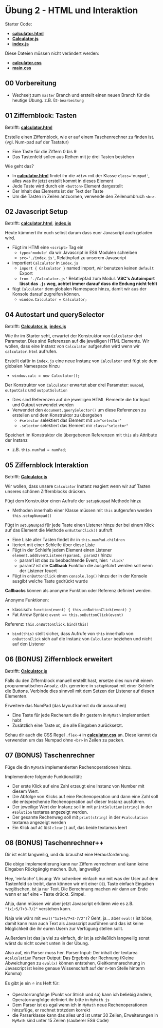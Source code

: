 # Übung 2 - HTML und Interaktion #

Starter Code:
 * **[calculator.html](calculator.html)**
 * **[Calculator.js](Calculator.js)**
 * **[index.js](index.js)**


Diese Dateien müssen nicht verändert werden:
 * **[calculator.css](calculator.css)**
 * **[main.css](main.css)**

## 00 Vorbereitung ##

* Wechselt zum `master` Branch und erstellt einen neuen Branch für die heutige Übung. z.B. `Ü2-bearbeitung`

## 01 Ziffernblock: Tasten ##

Betrifft: **[calculator.html](calculator.html)**

Erstelle einen Ziffernblock, wie er auf einem Taschenrechner zu finden ist. (vgl. Num-pad auf der Tastatur)
 * Eine Taste für die Ziffern 0 bis 9
 * Das Tastenfeld sollen aus Reihen mit je drei Tasten bestehen

Wie geht das?
 * In **[calculator.html](calculator.html)** findet ihr die `<div>` mit der Klasse `class='numpad'`, alles was ihr jetzt erstellt kommt in dieses Element
 * Jede Taste wird durch ein `<button>` Element dargestellt
 * Der Inhalt des Elements ist der Text der Taste
 * Um die Tasten in Zeilen anzuornen, verwende den Zeilenumbruch `<br>`.

## 02 Javascript Setup ##

Betrifft: **[calculator.html](calculator.html)**, **[index.js](index.js)**

Heute kümmert ihr euch selbst darum dass euer Javascript auch geladen wird.
* Fügt im HTMl eine `<script>` Tag ein
    * `type='module'` da wir Javascript in ES6 Modulen schreiben
    * `src='./index.js'`, Relativpfad zu unserem Javascript
* importiert `Calculator` in `index.js`
    * `import { Calculator }` named import, wir benutzen keinen `default` Export
    * `from './Calculator.js'` Relativpfad zum Modul. **VSC's Autoimport lässt das `.js` weg, achtet immer darauf dass die Endung nicht fehlt**
* fügt `Calculator` dem globalen Namespace hinzu, damit wir aus der Konsole darauf zugreifen können.
    * `window.Calculator = Calculator;`

## 04 Autostart und querySelector ##

Betrifft: **[Calculator.js](Calculator.js)**, **[index.js](index.js)**

Wie ihr im Starter seht, erwartet der Konstruktor von `Calculator` drei Parameter. Dies sind Referenzen auf die jeweiligen HTML Elemente. Wir wollen, dass eine Instanz von `Calculator` aufgerufen wird wenn wir `calculator.html` aufrufen.

Erstellt dafür in `index.js` eine neue Instanz von `Calculator` und fügt sie dem globalen Namespace hinzu
* `window.calc = new Calculator();`

Der Konstruktor von `Calculator` erwartet aber drei Parameter: `numpad`, `outputCalc` und `outputSolution`
* Dies sind Referenzen auf die jeweiligen HTML Elemente die für Input und Output verwendet werden
* Verwendet den `document.querySelector()` um diese Referenzen zu erstellen und dem Konstruktor zu übergeben
    * `#selector` selektiert das Element mit `id="selector"`
    * `.selector` selektiert das Element mir `class="selector"`

Speichert im Konstruktor die übergebenen Referenzen mit `this` als Attribute der Instanz
* z.B. `this.numPad = numPad;`

## 05 Ziffernblock Interaktion ##

Betrifft: **[Calculator.js](Calculator.js)**

Wir wollen, dass unsere `Calculator` Instanz reagiert wenn wir auf Tasten unseres schönen Ziffernblocks drücken.

Fügt dem Konstruktor einen Aufrufe der `setupNumpad` Methode hinzu
* Methoden innerhalb einer Klasse müssen mit `this` aufgerufen werden `this.setupNumpad()` 

Fügt in `setupNumpad` für jede Taste einen Listener hinzu der bei einem Klick auf das Element die Methode `onButtonClick()` aufruft
* Eine Liste aller Tasten findet ihr in `this.numPad.children`
* Iteriert mit einer Schleife über diese Liste
* Fügt in der Schleife jedem Element einen Listener `element.addEventListener(param1, param2)` hinzu
    * param1 ist das zu beobachtende Event, hier: `'click'`
    * param2 ist die **Callback** Funktion die ausgeführt werden soll wenn der Listener feuert
* Fügt in `onButtonClick` einen `console.log()` hinzu der in der Konsole ausgibt welche Taste gedrückt wurde
      

**Callbacks** können als anonyme Funktion oder Referenz definiert werden.

Anonyme Funktionen:
* klassisch: `function(event) { this.onButtonClick(event) }`
* Fat Arrow Syntax: `event => this.onButtonClick(event)`

Referenz: `this.onButtonClick.bind(this)`
* `bind(this)` stellt sicher, dass Aufrufe von `this` innerhalb von `onButtonClick` sich auf die Instanz von `Calculator` beziehen und nicht auf den Listener

## 06 (BONUS) Ziffernblock erweitert ##

Betrifft: **[Calculator.js](Calculator.js)**

Falls du den Ziffernblock manuell erstellt hast, ersetze dies nun mit einem programmatischen Ansatz. d.h. generiere in `setupNumpad` mit einer Schleife die Buttons. Verbinde dies sinnvoll mit dem Setzen der Listener auf diesen Elementen. 

Erweitere das NumPad (das layout kannst du dir aussuchen)
* Eine Taste für jede Rechenart die ihr gestern in `MyMath` implementiert habt
* Zusätzlich eine Taste `AC`, die alle Eingaben zurücksetzt.

Schau dir auch die CSS Regel `.flex-4` in **[calculator.css](calculator.css)** an. Diese kannst du verwenden um das Numpad ohne `<br>` in Zeilen zu packen.

## 07 (BONUS) Taschenrechner ##

Füge die din `MyMath` implementierten Rechenoperationen hinzu.

Implementiere folgende Funktionalität:

* Der erste Klick auf eine Zahl erzeugt eine Instanz von Number mit diesem Wert.
* Die Abfolge von Klicks auf eine Rechenoperation und dann eine Zahl soll die entsprechende Rechenoperation auf dieser Instanz ausführen.
* Der jeweilige Wert der Instanz soll in mit `printSolution(string)` in der `#solution` textarea angezeigt werden.
* Der gesamte Rechenweg soll mit `print(string)` in der `#calculation` textarea angezeigt werden
* Ein Klick auf `AC` löst `clear()` auf, das beide textareas leert

## 08 (BONUS) Taschenrechner++ ##

Dir ist echt langweilig, und du brauchst eine Herausforderung.

Die obige Implementierung kann nur Ziffern verrechnen und kann keine Eingaben Rückgängig machen. Buh, langweilig!

Hey, 'einfache' Lösung: Wir schreiben einfach nur mit was der User auf dem Tastenfeld so treibt, dann können wir mit einer `DEL` Taste einfach Eingaben weglöschen, ist ja nur Text. Die Berechnung machen wir dann am Ende wenn er auf eine `=` Taste drückt. Simpel. 

Ahja, dann müssen wir aber jetzt Javascript erklären wie es z.B. `"1x1+5/7+3-7/2"` verstehen kann.

Naja wie wärs mit `eval("1x1+5/7+3-7/2")`? 
Geht, ja... aber `eval()` ist böse, damit kann man auch Text als Javascript ausführen und das ist keine Möglichkeit die ihr euren Usern zur Verfügung stellen sollt.

Außerdem ist das ja viel zu einfach, dir ist ja schließlich langweilig sonst wärst du nicht soweit unten in der Übung.

Also auf, ein Parser muss her.
Parser Input: Der inhalt der textarea `#calculation`
Parser Output: Das Ergebnis der Rechnung (Kleine Abweichungen zu `eval(x)` können entstehen, Gleitkommarechnung in Javascript ist keine genaue Wissenschaft auf der n-ten Stelle hinterm Komma)

Es gibt je ein :star: ins Heft für:
* Operatorrangfolge (Punkt vor Strich und so) kann ich beliebig ändern, Operatorrangfolge definiert ihr bitte in `MyMath.js`
* Dem Parser ist es egal wenn ich in `MyMath` neue Rechenoperationen hinzufüge, er rechnet trotzdem korrekt
* die Parserklasse kann das alles und ist unter 30 Zeilen, Erweiterungen in `MyMath` sind unter 15 Zeilen (sauberer ES6 Code)